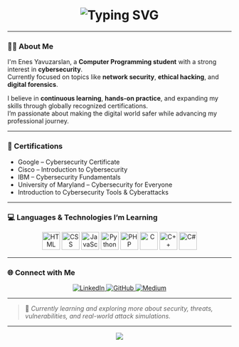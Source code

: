 <h1 align="center">
  <img src="https://readme-typing-svg.demolab.com?font=Fira+Code&size=24&duration=3000&pause=500&color=00FFD1&center=true&vCenter=true&multiline=true&width=700&lines=Hi+%F0%9F%91%8B+I'm+Enes+Yavuzarslan;Cybersecurity+Student+%7C+Tech+Explorer+%7C+Dev+Learner;Welcome+to+my+GitHub+Profile!" alt="Typing SVG">
</h1>

---

### 👨‍💻 About Me
I'm Enes Yavuzarslan, a **Computer Programming student** with a strong interest in **cybersecurity**.  
Currently focused on topics like **network security**, **ethical hacking**, and **digital forensics**.

I believe in **continuous learning**, **hands-on practice**, and expanding my skills through globally recognized certifications.  
I’m passionate about making the digital world safer while advancing my professional journey.

---

### 📜 Certifications

- Google – Cybersecurity Certificate  
- Cisco – Introduction to Cybersecurity  
- IBM – Cybersecurity Fundamentals  
- University of Maryland – Cybersecurity for Everyone  
- Introduction to Cybersecurity Tools & Cyberattacks

---

### 💻 Languages & Technologies I’m Learning

<p align="center">
  <a href="https://www.w3schools.com/html/" target="_blank"><img src="https://cdn.jsdelivr.net/gh/devicons/devicon/icons/html5/html5-original.svg" width="40" height="40" alt="HTML" /></a>
  <a href="https://www.w3schools.com/css/" target="_blank"><img src="https://cdn.jsdelivr.net/gh/devicons/devicon/icons/css3/css3-original.svg" width="40" height="40" alt="CSS" /></a>
  <a href="https://www.javascript.com/" target="_blank"><img src="https://cdn.jsdelivr.net/gh/devicons/devicon/icons/javascript/javascript-original.svg" width="40" height="40" alt="JavaScript" /></a>
  <a href="https://www.python.org/" target="_blank"><img src="https://cdn.jsdelivr.net/gh/devicons/devicon/icons/python/python-original.svg" width="40" height="40" alt="Python" /></a>
  <a href="https://www.php.net/" target="_blank"><img src="https://cdn.jsdelivr.net/gh/devicons/devicon/icons/php/php-original.svg" width="40" height="40" alt="PHP" /></a>
  <a href="https://en.wikipedia.org/wiki/C_(programming_language)" target="_blank"><img src="https://cdn.jsdelivr.net/gh/devicons/devicon/icons/c/c-original.svg" width="40" height="40" alt="C" /></a>
  <a href="https://isocpp.org/" target="_blank"><img src="https://cdn.jsdelivr.net/gh/devicons/devicon/icons/cplusplus/cplusplus-original.svg" width="40" height="40" alt="C++" /></a>
  <a href="https://learn.microsoft.com/en-us/dotnet/csharp/" target="_blank"><img src="https://cdn.jsdelivr.net/gh/devicons/devicon/icons/csharp/csharp-original.svg" width="40" height="40" alt="C#" /></a>
</p>

---

### 🌐 Connect with Me

<p align="center">
  <a href="https://www.linkedin.com/in/enesyavuzarslan/" target="_blank">
    <img src="https://img.shields.io/badge/LinkedIn-0A66C2?style=for-the-badge&logo=linkedin&logoColor=white" alt="LinkedIn" />
  </a>
  <a href="https://github.com/enesyavuzarslannn" target="_blank">
    <img src="https://img.shields.io/badge/GitHub-171515?style=for-the-badge&logo=github&logoColor=white" alt="GitHub" />
  </a>
  <a href="https://medium.com/@ensyazilim1" target="_blank">
    <img src="https://img.shields.io/badge/Medium-000000?style=for-the-badge&logo=medium&logoColor=white" alt="Medium" />
  </a>
</p>

---

> 🚀 *Currently learning and exploring more about security, threats, vulnerabilities, and real-world attack simulations.*

---

<p align="center">
  <img src="https://capsule-render.vercel.app/api?type=waving&color=00FFD1&height=100&section=footer"/>
</p>
